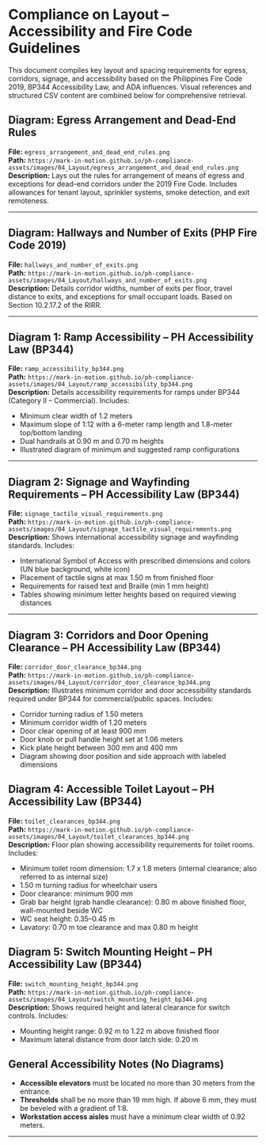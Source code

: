 # Compliance on Layout – Accessibility and Fire Code Guidelines

This document compiles key layout and spacing requirements for egress, corridors, signage, and accessibility based on the Philippines Fire Code 2019, BP344 Accessibility Law, and ADA influences. Visual references and structured CSV content are combined below for comprehensive retrieval.


## Diagram: Egress Arrangement and Dead-End Rules

**File:** `egress_arrangement_and_dead_end_rules.png`  
**Path:** `https://mark-in-motion.github.io/ph-compliance-assets/images/04_Layout/egress_arrangement_and_dead_end_rules.png`  
**Description:** Lays out the rules for arrangement of means of egress and exceptions for dead-end corridors under the 2019 Fire Code. Includes allowances for tenant layout, sprinkler systems, smoke detection, and exit remoteness.

---

## Diagram: Hallways and Number of Exits (PHP Fire Code 2019)

**File:** `hallways_and_number_of_exits.png`  
**Path:** `https://mark-in-motion.github.io/ph-compliance-assets/images/04_Layout/hallways_and_number_of_exits.png`  
**Description:** Details corridor widths, number of exits per floor, travel distance to exits, and exceptions for small occupant loads. Based on Section 10.2.17.2 of the RIRR.

---

## Diagram 1: Ramp Accessibility – PH Accessibility Law (BP344)

**File:** `ramp_accessibility_bp344.png`  
**Path:** `https://mark-in-motion.github.io/ph-compliance-assets/images/04_Layout/ramp_accessibility_bp344.png`  
**Description:** Details accessibility requirements for ramps under BP344 (Category II – Commercial). Includes:
- Minimum clear width of 1.2 meters  
- Maximum slope of 1:12 with a 6-meter ramp length and 1.8-meter top/bottom landing  
- Dual handrails at 0.90 m and 0.70 m heights  
- Illustrated diagram of minimum and suggested ramp configurations

---

## Diagram 2: Signage and Wayfinding Requirements – PH Accessibility Law (BP344)

**File:** `signage_tactile_visual_requirements.png`  
**Path:** `https://mark-in-motion.github.io/ph-compliance-assets/images/04_Layout/signage_tactile_visual_requirements.png`  
**Description:** Shows international accessibility signage and wayfinding standards. Includes:
- International Symbol of Access with prescribed dimensions and colors (UN blue background, white icon)  
- Placement of tactile signs at max 1.50 m from finished floor  
- Requirements for raised text and Braille (min 1 mm height)  
- Tables showing minimum letter heights based on required viewing distances

---

## Diagram 3: Corridors and Door Opening Clearance – PH Accessibility Law (BP344)

**File:** `corridor_door_clearance_bp344.png`  
**Path:** `https://mark-in-motion.github.io/ph-compliance-assets/images/04_Layout/corridor_door_clearance_bp344.png`  
**Description:** Illustrates minimum corridor and door accessibility standards required under BP344 for commercial/public spaces. Includes:
- Corridor turning radius of 1.50 meters  
- Minimum corridor width of 1.20 meters  
- Door clear opening of at least 900 mm  
- Door knob or pull handle height set at 1.06 meters  
- Kick plate height between 300 mm and 400 mm  
- Diagram showing door position and side approach with labeled dimensions

## Diagram 4: Accessible Toilet Layout – PH Accessibility Law (BP344)

**File:** `toilet_clearances_bp344.png`  
**Path:** `https://mark-in-motion.github.io/ph-compliance-assets/images/04_Layout/toilet_clearances_bp344.png`  
**Description:** Floor plan showing accessibility requirements for toilet rooms. Includes:
- Minimum toilet room dimension: 1.7 x 1.8 meters (internal clearance; also referred to as internal size)  
- 1.50 m turning radius for wheelchair users  
- Door clearance: minimum 900 mm  
- Grab bar height (grab handle clearance): 0.80 m above finished floor, wall-mounted beside WC  
- WC seat height: 0.35–0.45 m  
- Lavatory: 0.70 m toe clearance and max 0.80 m height

## Diagram 5: Switch Mounting Height – PH Accessibility Law (BP344)

**File:** `switch_mounting_height_bp344.png`  
**Path:** `https://mark-in-motion.github.io/ph-compliance-assets/images/04_Layout/switch_mounting_height_bp344.png`  
**Description:** Shows required height and lateral clearance for switch controls. Includes:
- Mounting height range: 0.92 m to 1.22 m above finished floor  
- Maximum lateral distance from door latch side: 0.20 m

## General Accessibility Notes (No Diagrams)

- **Accessible elevators** must be located no more than 30 meters from the entrance.  
- **Thresholds** shall be no more than 19 mm high. If above 6 mm, they must be beveled with a gradient of 1:8.  
- **Workstation access aisles** must have a minimum clear width of 0.92 meters.



---
